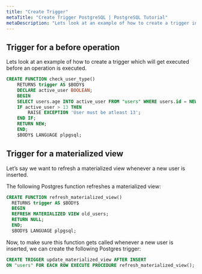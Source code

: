 ```yaml
---
title: "Create Trigger"
metaTitle: "Create Trigger PostgreSQL | PostgreSQL Tutorial"
metaDescription: "Lets look at an example of how to create a trigger in PostgreSQL which will get executed before an operation is executed."
---
```


## Trigger for a before operation

Lets look at an example of how to create a trigger which will get executed before an operation is executed.

```sql
CREATE FUNCTION check_user_type()
    RETURNS trigger AS $BODY$
    DECLARE active_user BOOLEAN;
    BEGIN
    SELECT users.age INTO active_user FROM "users" WHERE users.id = NEW."id";
    IF active_user > 13 THEN
        RAISE EXCEPTION 'User must be atleast 13';
    END IF;
    RETURN NEW;
    END;
    $BODY$ LANGUAGE plpgsql;
```

## Trigger for a materialized view

Let’s say we want to refresh a materialized view whenever a new user is inserted.

The following Postgres function refreshes a materialized view:

```sql
CREATE FUNCTION refresh_materialized_view()
  RETURNS trigger AS $BODY$
  BEGIN
  REFRESH MATERIALIZED VIEW old_users;
  RETURN NULL;
  END;
  $BODY$ LANGUAGE plpgsql;
```

Now, to make sure this function gets called whenever a new user is inserted, we can create the following Postgres trigger:

```sql
CREATE TRIGGER update_materialized_view AFTER INSERT 
ON "users" FOR EACH ROW EXECUTE PROCEDURE refresh_materialized_view();
```
